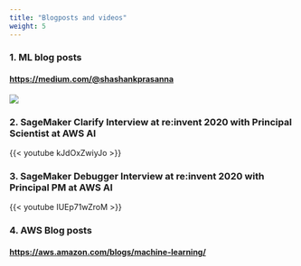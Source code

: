 ```yaml
---
title: "Blogposts and videos"
weight: 5
---
```


### 1. ML blog posts
#### https://medium.com/@shashankprasanna
![](/images/blogposts.png)

### 2. SageMaker Clarify Interview at re:invent 2020 with Principal Scientist at AWS AI
{{< youtube kJdOxZwiyJo >}}

### 3. SageMaker Debugger Interview at re:invent 2020 with Principal PM at AWS AI
{{< youtube IUEp71wZroM >}}

### 4. AWS Blog posts
#### https://aws.amazon.com/blogs/machine-learning/
